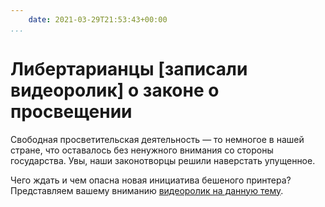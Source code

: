 ```yaml
---
    date: 2021-03-29T21:53:43+00:00
...
```


# Либертарианцы [записали видеоролик] о законе о просвещении

Свободная просветительская деятельность — то немногое в нашей стране, что оставалось без ненужного внимания со стороны государства. Увы, наши законотворцы решили наверстать упущенное.

Чего ждать и чем опасна новая инициатива бешеного принтера? Представляем вашему вниманию [видеоролик на данную тему](https://youtu.be/8vfi-4meHLA).

